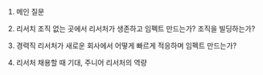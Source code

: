 1. 메인 질문

1. 리서치 조직 없는 곳에서 리서처가 생존하고 임펙트 만드는가? 조직을 빌딩하는가?
2. 경력직 리서처가 새로운 회사에서 어떻게 빠르게 적응하며 임펙트 만드는가?

3. 리서처 채용할 때 기대, 주니어 리서처의 역량